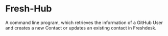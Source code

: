 # Fresh-Hub
A command line program, which retrieves the information of a GitHub User and creates a new Contact or updates an existing contact in Freshdesk.
